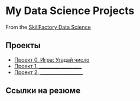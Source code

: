 # My Data Science Projects

From the [SkillFactory Data Science](https://github.com/Vlad-Ernandes/SF_Data_Science)

## Проекты

* [Проект 0. Игра: Угадай число](https://github.com/Vlad-Ernandes/SF_Data_Science/blob/main/project_0/game.py)
* [Проект 1. __________________](______)
* [Проект 2. __________________](______)

## Ссылки на резюме
